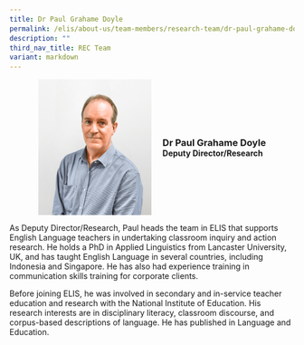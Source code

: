 ```yaml
---
title: Dr Paul Grahame Doyle
permalink: /elis/about-us/team-members/research-team/dr-paul-grahame-doyle/
description: ""
third_nav_title: REC Team
variant: markdown
---
```

<div class="flex">
	<div class="imgCrop">
		<img src="/images/elis_photoshoot_paul.png" class="m-0"></div>
		<div class="flex-col">
		<h3 class="m-0"><strong>Dr Paul Grahame Doyle</strong></h3>
		<strong>Deputy Director/Research</strong>
	</div>
	</div>

<style>
	.m-0 {
		margin: 0 !important;
	}
	.flex {
		display: flex;
		justify-content: center;
		align-items: center; 
		gap: 20px;
	flex-wrap:wrap;
	}
.imgCrop {
    width: 200px !important;
    aspect-ratio: 5/6;
	overflow: hidden;
}
	.flex-col {
		display: flex;
		flex-direction: column;
	}
</style>

		 
As Deputy Director/Research, Paul heads the team in ELIS that supports English Language teachers in undertaking classroom inquiry and action research. He holds a PhD in Applied Linguistics from Lancaster University, UK, and has taught English Language in several countries, including Indonesia and Singapore. He has also had experience training in communication skills training for corporate clients.

Before joining ELIS, he was involved in secondary and in-service teacher education and research with the National Institute of Education. His research interests are in disciplinary literacy, classroom discourse, and corpus-based descriptions of language. He has published in Language and Education.